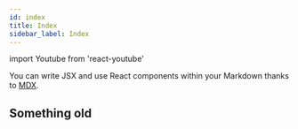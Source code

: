 ```yaml
---
id: index
title: Index
sidebar_label: Index
---
```


import Youtube from 'react-youtube'

<Youtube videoId="2g811Eo7K8U" />

You can write JSX and use React components within your Markdown thanks to [MDX](https://mdxjs.com/).

## Something old

<Terminal target="terminal.shipyard" shell="/bin/bash" workdir="/" user="root" />